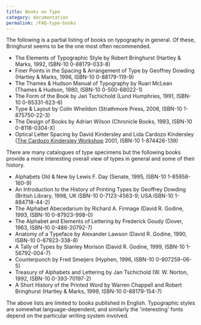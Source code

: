 ```yaml
---
title: Books on Type
category: documentation
permalink: /FAQ-type-books
---
```


The following is a partial listing of books on typography in general.
Of these, Bringhurst seems to be the one most often recommended.

- The Elements of Typographic Style by Robert Bringhurst
  (Hartley & Marks, 1992, ISBN-10 0-88179-033-8)
- Finer Points in the Spacing & Arrangement of Type by Geoffrey Dowding
  (Hartley & Marks, 1996, ISBN-10 0-88179-119-9)
- The Thames & Hudson Manual of Typography by Ruari McLean
  (Thames & Hudson, 1980, ISBN-10 0-500-68022-1)
- The Form of the Book by Jan Tschichold
  (Lund Humphries, 1991, ISBN-10 0-85331-623-6)
- Type & Layout by Colin Wheildon
  (Strathmore Press, 2006, ISBN-10 1-875750-22-3)
- The Design of Books by Adrian Wilson
  (Chronicle Books, 1993, ISBN-10 0-8118-0304-X)
- Optical Letter Spacing by David Kindersley and Lida Cardozo Kindersley 
  ([The Cardozo Kindersley Workshop](http://www.kindersleyworkshop.co.uk/)
  2001, ISBN-10 1-874426-139)

There are many catalogues of type specimens but the following books provide
a more interesting overall view of types in general and some of their history.

- Alphabets Old & New by Lewis F.&nbsp;Day
  (Senate, 1995, ISBN-10 1-85958-160-9)
- An Introduction to the History of Printing Types by Geoffrey Dowding
  (British Library, 1998, UK ISBN-10 0-7123-4563-9; USA ISBN-10 1-884718-44-2)
- The Alphabet Abecedarium by Richard A.&nbsp;Firmage
  (David R.&nbsp;Godine, 1993, ISBN-10 0-87923-998-0)
- The Alphabet and Elements of Lettering by Frederick Goudy
  (Dover, 1963, ISBN-10 0-486-20792-7)
- Anatomy of a Typeface by Alexander Lawson
  (David R.&nbsp;Godine, 1990, ISBN-10 0-87923-338-8)
- A Tally of Types by Stanley Morison
  (David R.&nbsp;Godine, 1999, ISBN-10 1-56792-004-7)
- Counterpunch by Fred Smeijers
  (Hyphen, 1996, ISBN-10 0-907259-06-5)
- Treasury of Alphabets and Lettering by Jan Tschichold
  (W.&nbsp;W.&nbsp;Norton, 1992, ISBN-10 0-393-70197-2)
- A Short History of the Printed Word by Warren Chappell and
  Robert Bringhurst (Hartley & Marks, 1999, ISBN-10 0-88179-154-7)

The above lists are limited to books published in English. Typographic 
styles are somewhat language-dependent, and similarly the 'interesting' fonts
depend on the particular writing system involved.

